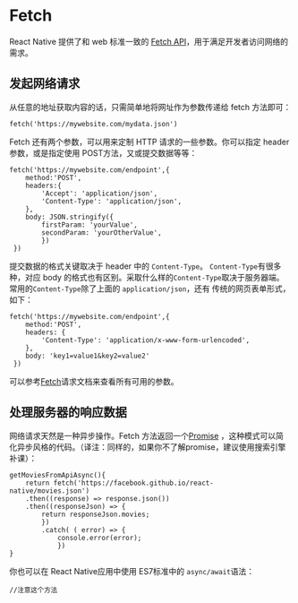 # Fetch
React Native 提供了和 web 标准一致的 [Fetch API](https://developer.mozilla.org/en-US/docs/Web/API/Fetch_API)，用于满足开发者访问网络的需求。
## 发起网络请求
从任意的地址获取内容的话，只需简单地将网址作为参数传递给 fetch 方法即可：
```
fetch('https://mywebsite.com/mydata.json')
```
Fetch 还有两个参数，可以用来定制 HTTP 请求的一些参数。你可以指定 header 参数，或是指定使用 POST方法，又或提交数据等等：
```
fetch('https://mywebsite.com/endpoint',{
    method:'POST',
    headers:{
        'Accept': 'application/json',
        'Content-Type': 'application/json',
    },
    body: JSON.stringify({
        firstParam: 'yourValue',
        secondParam: 'yourOtherValue',
        })
 })
```
提交数据的格式关键取决于 header 中的 `Content-Type`。
`Content-Type`有很多种，对应 body 的格式也有区别。采取什么样的`Content-Type`取决于服务器端。
常用的`Content-Type`除了上面的 `application/json`，还有 传统的网页表单形式，如下：
```
fetch('https://mywebsite.com/endpoint',{
    method:'POST',
    headers: {
        'Content-Type': 'application/x-www-form-urlencoded',
    },
    body: 'key1=value1&key2=value2'
 })
```
可以参考[Fetch](https://developer.mozilla.org/en-US/docs/Web/API/Request)请求文档来查看所有可用的参数。
## 处理服务器的响应数据
网络请求天然是一种异步操作。Fetch 方法返回一个[Promise](https://developer.mozilla.org/en-US/docs/Web/JavaScript/Reference/Global_Objects/Promise) ，这种模式可以简化异步风格的代码。（译注：同样的，如果你不了解promise，建议使用搜索引擎补课）：
```
getMoviesFromApiAsync(){
    return fetch('https://facebook.github.io/react-native/movies.json')
    .then((response) => response.json())
    .then((responseJson) => {
        return responseJson.movies;
        })
        .catch( ( error) => {
            console.error(error);
            })
}
```
你也可以在 React Native应用中使用 ES7标准中的 `async/await`语法：
```
//注意这个方法
```












